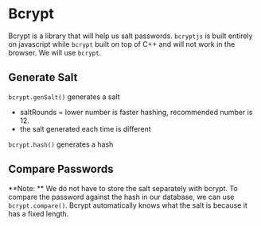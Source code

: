 # Bcrypt

Bcrypt is a library that will help us salt passwords.
`bcryptjs` is built entirely on javascript while `bcrypt` built on top of C++ and will not work in the browser.
We will use `bcrypt`.

## Generate Salt

`bcrypt.genSalt()` generates a salt

- saltRounds = lower number is faster hashing, recommended number is 12.
- the salt generated each time is different

`bcrypt.hash()` generates a hash

## Compare Passwords

**Note: ** We do not have to store the salt separately with bcrypt.
To compare the password against the hash in our database, we can use `bcrypt.compare()`.
Bcrypt automatically knows what the salt is because it has a fixed length.
